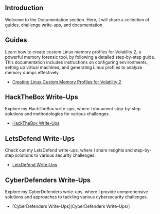 ## Introduction
Welcome to the Documentation section. Here, I will share a collection of guides, challenge write-ups, and documentation.

## Guides
Learn how to create custom Linux memory profiles for Volatility 2, a powerful memory forensic tool, by following a detailed step-by-step guide. 
This documentation includes instructions on configuring environments, setting up virtual machines, and generating Linux profiles to analyze memory dumps effectively.
- [Creating Linux Custom Memory Profiles for Volatility 2](Creating%20Linux%20Custom%20Memory%20Profiles%20for%20Volatility%202.pdf)

## HackTheBox Write-Ups

Explore my HackTheBox write-ups, where I document step-by-step solutions and methodologies for various challenges.

- [HackTheBox Write-Ups](./HackTheBox%20Write-Ups/)

## LetsDefend Write-Ups

Check out my LetsDefend write-ups, where I share insights and step-by-step solutions to various security challenges.

- [LetsDefend Write-Ups](./LetsDefend%20Write-Ups/)

## CyberDefenders Write-Ups

Explore my CyberDefenders write-ups, where I provide comprehensive solutions and approaches to tackling various cybersecurity challenges.

- [CyberDefenders Write-Ups](CyberDefenders Write-Ups/)
